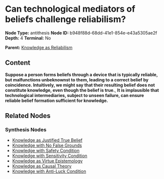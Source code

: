 # Can technological mediators of beliefs challenge reliabilism?

**Node Type:** antithesis
**Node ID:** b948f88d-68dd-41e1-854e-e43a5305ae2f
**Depth:** 4
**Terminal:** No

**Parent:** [Knowledge as Reliabilism](knowledge-as-reliabilism-synthesis-30dbb405-b8cb-402a-906f-e7cb1114f2bb.md)

## Content

**Suppose a person forms beliefs through a device that is typically reliable, but malfunctions unbeknownst to them, leading to a correct belief by coincidence. Intuitively, we might say that their resulting belief does not constitute knowledge, even though the belief is true.**, **It is implausible that technological intermediaries, subject to unseen failure, can ensure reliable belief formation sufficient for knowledge.**

## Related Nodes

### Synthesis Nodes

- [Knowledge as Justified True Belief](knowledge-as-justified-true-belief-synthesis-c9f5e700-9592-494e-85a2-ea534406f772.md)
- [Knowledge with No False Grounds](knowledge-with-no-false-grounds-synthesis-b11c439c-cf02-42e4-aced-e87c5ed8a075.md)
- [Knowledge with Safety Condition](knowledge-with-safety-condition-synthesis-a2972cb6-bb67-41be-9dbb-9a4b56b148c5.md)
- [Knowledge with Sensitivity Condition](knowledge-with-sensitivity-condition-synthesis-ee857c40-485c-4da9-b243-2d9a6842acf9.md)
- [Knowledge as Virtue Epistemology](knowledge-as-virtue-epistemology-synthesis-344121c1-ed3c-4915-8035-94401d7d6812.md)
- [Knowledge as Causal Theory](knowledge-as-causal-theory-synthesis-76c7ad18-f9fe-44a4-83be-6cf82b160568.md)
- [Knowledge with Anti-Luck Condition](knowledge-with-anti-luck-condition-synthesis-14daacc8-23fd-481e-bd88-b74dd0e8a92f.md)
